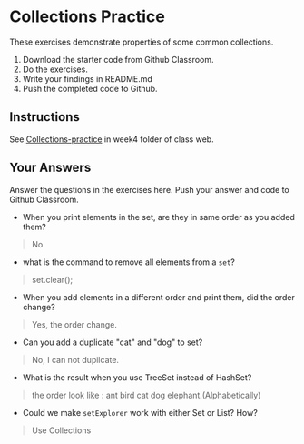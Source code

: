 # Collections Practice

These exercises demonstrate properties of some common collections.

1. Download the starter code from Github Classroom.
2. Do the exercises.
3. Write your findings in README.md
4. Push the completed code to Github.

## Instructions

See [Collections-practice](https://skeoop.github.io/week4/Collections-practice) in week4 folder of class web.

## Your Answers

Answer the questions in the exercises here. Push your answer and code to Github Classroom.

* When you print elements in the set, are they in same order as you added them?
>  No
* what is the command to remove all elements from a `set`?
> set.clear();
* When you add elements in a different order and print them, did the order change?
> Yes, the order change.
* Can you add a duplicate "cat" and "dog" to set?
> No, I can not dupilcate.
* What is the result when you use TreeSet instead of HashSet?
> the order look like : ant bird cat dog elephant.(Alphabetically)
* Could we make `setExplorer` work with either Set or List?  How?
> Use Collections
